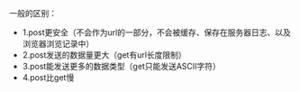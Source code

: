 一般的区别：
* 1.post更安全（不会作为url的一部分，不会被缓存、保存在服务器日志、以及浏览器浏览记录中）
* 2.post发送的数据量更大（get有url长度限制）
* 3.post能发送更多的数据类型（get只能发送ASCII字符）
* 4.post比get慢

